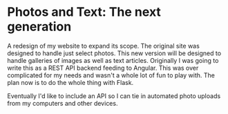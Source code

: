 Photos and Text: The next generation
=====================================

A redesign of my website to expand its scope. The original site was designed to handle just select photos. This new version will be designed to handle galleries of images as well as text articles. Originally I was going to write this as a REST API backend feeding to Angular. This was over complicated for my needs and wasn't a whole lot of fun to play with. The plan now is to do the whole thing with Flask.

Eventually I'd like to include an API so I can tie in automated photo uploads from my computers and other devices.